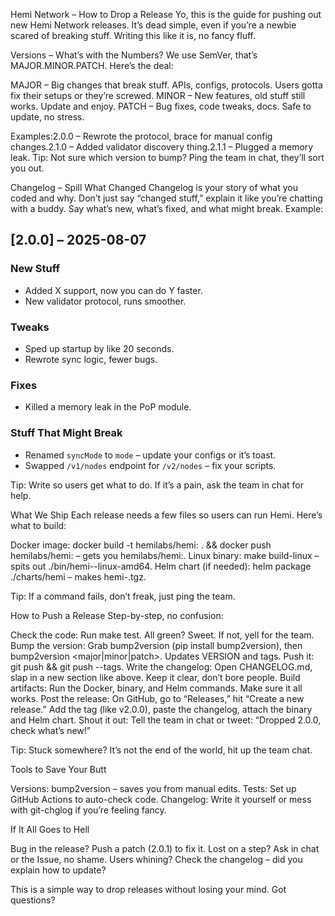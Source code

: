 Hemi Network – How to Drop a Release
Yo, this is the guide for pushing out new Hemi Network releases. It’s dead simple, even if you’re a newbie scared of breaking stuff. Writing this like it is, no fancy fluff.

Versions – What’s with the Numbers?
We use SemVer, that’s MAJOR.MINOR.PATCH. Here’s the deal:

MAJOR – Big changes that break stuff. APIs, configs, protocols. Users gotta fix their setups or they’re screwed.
MINOR – New features, old stuff still works. Update and enjoy.
PATCH – Bug fixes, code tweaks, docs. Safe to update, no stress.

Examples:2.0.0 – Rewrote the protocol, brace for manual config changes.2.1.0 – Added validator discovery thing.2.1.1 – Plugged a memory leak.
Tip: Not sure which version to bump? Ping the team in chat, they’ll sort you out.

 Changelog – Spill What Changed
Changelog is your story of what you coded and why. Don’t just say “changed stuff,” explain it like you’re chatting with a buddy. Say what’s new, what’s fixed, and what might break.
Example:
## [2.0.0] – 2025-08-07

###  New Stuff
- Added X support, now you can do Y faster.
- New validator protocol, runs smoother.

###  Tweaks
- Sped up startup by like 20 seconds.
- Rewrote sync logic, fewer bugs.

###  Fixes
- Killed a memory leak in the PoP module.

###  Stuff That Might Break
- Renamed `syncMode` to `mode` – update your configs or it’s toast.
- Swapped `/v1/nodes` endpoint for `/v2/nodes` – fix your scripts.

Tip: Write so users get what to do. If it’s a pain, ask the team in chat for help.

 What We Ship
Each release needs a few files so users can run Hemi. Here’s what to build:

Docker image: docker build -t hemilabs/hemi:<VERSION> . && docker push hemilabs/hemi:<VERSION> – gets you hemilabs/hemi:<VERSION>.
Linux binary: make build-linux – spits out ./bin/hemi-<VERSION>-linux-amd64.
Helm chart (if needed): helm package ./charts/hemi – makes hemi-<VERSION>.tgz.

Tip: If a command fails, don’t freak, just ping the team.

How to Push a Release
Step-by-step, no confusion:

Check the code: Run make test. All green? Sweet. If not, yell for the team.
Bump the version: Grab bump2version (pip install bump2version), then bump2version <major|minor|patch>. Updates VERSION and tags. Push it: git push && git push --tags.
Write the changelog: Open CHANGELOG.md, slap in a new section like above. Keep it clear, don’t bore people.
Build artifacts: Run the Docker, binary, and Helm commands. Make sure it all works.
Post the release: On GitHub, go to “Releases,” hit “Create a new release.” Add the tag (like v2.0.0), paste the changelog, attach the binary and Helm chart.
Shout it out: Tell the team in chat or tweet: “Dropped 2.0.0, check what’s new!”

Tip: Stuck somewhere? It’s not the end of the world, hit up the team chat.

Tools to Save Your Butt

Versions: bump2version – saves you from manual edits.
Tests: Set up GitHub Actions to auto-check code.
Changelog: Write it yourself or mess with git-chglog if you’re feeling fancy.


 If It All Goes to Hell

Bug in the release? Push a patch (2.0.1) to fix it.
Lost on a step? Ask in chat or the Issue, no shame.
Users whining? Check the changelog – did you explain how to update?


This is a simple way to drop releases without losing your mind. Got questions? 
